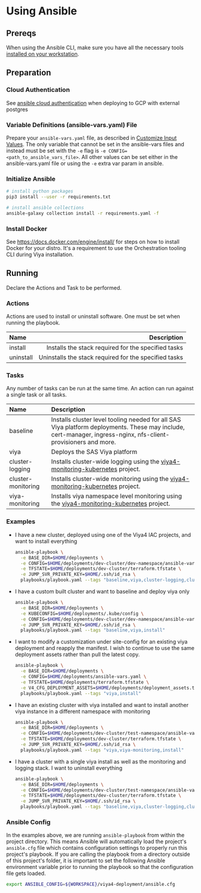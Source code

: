# Using Ansible

## Prereqs

When using the Ansible CLI, make sure you have all the necessary tools [installed on your workstation](Dependencies.md#dependency-versions).

## Preparation

### Cloud Authentication

See [ansible cloud authentication](AnsibleCloudAuthentication.md) when deploying to GCP with external postgres

### Variable Definitions (ansible-vars.yaml) File

Prepare your `ansible-vars.yaml` file, as described in [Customize Input Values](../../README.md#customize-input-values). The only variable that cannot be set in the ansible-vars files and instead must be set with the `-e` flag is `-e CONFIG=<path_to_ansible_vars_file>`. All other values can be set either in the ansible-vars.yaml file or using the `-e` extra var param in ansible.

### Initialize Ansible

```bash
# install python packages
pip3 install --user -r requirements.txt

# install ansible collections
ansible-galaxy collection install -r requirements.yaml -f
```

### Install Docker

See https://docs.docker.com/engine/install/ for steps on how to install Docker for your distro. It's a requirement to use the Orchestration tooling CLI during Viya installation.

## Running

Declare the Actions and Task to be performed.

### Actions

Actions are used to install or uninstall software. One must be set when running the playbook.

| Name | Description |
| :--- | ---: |
| install | Installs the stack required for the specified tasks |
| uninstall | Uninstalls the stack required for the specified tasks |

### Tasks

Any number of tasks can be run at the same time. An action can run against a single task or all tasks.

| Name | Description |
| :--- | :--- |
| baseline | Installs cluster level tooling needed for all SAS Viya platform deployments. These may include, cert-manager, ingress-nginx, nfs-client-provisioners and more. |
| viya | Deploys the SAS Viya platform |
| cluster-logging | Installs cluster-wide logging using the [viya4-monitoring-kubernetes](https://github.com/sassoftware/viya4-monitoring-kubernetes) project. |
| cluster-monitoring | Installs cluster-wide monitoring using the [viya4-monitoring-kubernetes](https://github.com/sassoftware/viya4-monitoring-kubernetes) project. |
| viya-monitoring | Installs viya namespace level monitoring using the [viya4-monitoring-kubernetes](https://github.com/sassoftware/viya4-monitoring-kubernetes) project. |

### Examples

- I have a new cluster, deployed using one of the Viya4 IAC projects, and want to install everything

  ```bash
  ansible-playbook \
    -e BASE_DIR=$HOME/deployments \
    -e CONFIG=$HOME/deployments/dev-cluster/dev-namespace/ansible-vars.yaml \
    -e TFSTATE=$HOME/deployments/dev-cluster/terraform.tfstate \
    -e JUMP_SVR_PRIVATE_KEY=$HOME/.ssh/id_rsa \
    playbooks/playbook.yaml --tags "baseline,viya,cluster-logging,cluster-monitoring,viya-monitoring,install"
  ```

- I have a custom built cluster and want to baseline and deploy viya only

  ```bash
  ansible-playbook \
    -e BASE_DIR=$HOME/deployments \
    -e KUBECONFIG=$HOME/deployments/.kube/config \
    -e CONFIG=$HOME/deployments/dev-cluster/dev-namespace/ansible-vars.yaml \
    -e JUMP_SVR_PRIVATE_KEY=$HOME/.ssh/id_rsa \
    playbooks/playbook.yaml --tags "baseline,viya,install"
  ```

- I want to modify a customization under site-config for an existing viya deployment and reapply the manifest. I wish to continue to use the same deployment assets rather than pull the latest copy.

  ```bash
  ansible-playbook \
    -e BASE_DIR=$HOME/deployments \
    -e CONFIG=$HOME/deployments/ansible-vars.yaml \
    -e TFSTATE=$HOME/deployments/terraform.tfstate \
    -e V4_CFG_DEPLOYMENT_ASSETS=$HOME/deployments/deployment_assets.tgz \
    playbooks/playbook.yaml --tags "viya,install"
  ```

- I have an existing cluster with viya installed and want to install another viya instance in a different namespace with monitoring

  ```bash
  ansible-playbook \
    -e BASE_DIR=$HOME/deployments \
    -e CONFIG=$HOME/deployments/dev-cluster/test-namespace/ansible-vars.yaml \
    -e TFSTATE=$HOME/deployments/dev-cluster/terraform.tfstate \
    -e JUMP_SVR_PRIVATE_KEY=$HOME/.ssh/id_rsa \
    playbooks/playbook.yaml --tags "viya,viya-monitoring,install"
  ```

- I have a cluster with a single viya install as well as the monitoring and logging stack. I want to uninstall everything

  ```bash
  ansible-playbook \
    -e BASE_DIR=$HOME/deployments \
    -e CONFIG=$HOME/deployments/dev-cluster/test-namespace/ansible-vars.yaml \
    -e TFSTATE=$HOME/deployments/dev-cluster/terraform.tfstate \
    -e JUMP_SVR_PRIVATE_KEY=$HOME/.ssh/id_rsa \
    playbooks/playbook.yaml --tags "baseline,viya,cluster-logging,cluster-monitoring,viya-monitoring,uninstall"
  ```

### Ansible Config

In the examples above, we are running `ansible-playbook` from within the project directory. This means Ansible will automatically load the project's `ansible.cfg` file which contains configuration settings to properly run this project's playbook. If you are calling the playbook from a directory outside of this project's folder, it is important to set the following Ansible environment variable prior to running the playbook so that the configuration file gets loaded.

```bash
export ANSIBLE_CONFIG=${WORKSPACE}/viya4-deployment/ansible.cfg
```